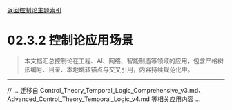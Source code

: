 [返回控制论主题索引](./README.md)

# 02.3.2 控制论应用场景

> 本文档汇总控制论在工程、AI、网络、智能制造等领域的应用，包含严格树形编号、目录、本地跳转锚点与交叉引用，内容持续规范化中。

---

// ... 迁移自 Control_Theory_Temporal_Logic_Comprehensive_v3.md、Advanced_Control_Theory_Temporal_Logic_v4.md 等相关应用内容 ...
